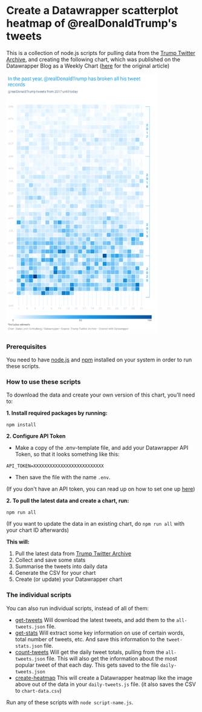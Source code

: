 # Create a Datawrapper scatterplot heatmap of @realDonaldTrump's tweets

This is a collection of node.js scripts for pulling data from the [Trump Twitter Archive](https://trumptwitterarchive.com), and creating the following chart, which was published on the Datawrapper Blog as a Weekly Chart ([here](https://blog.datawrapper.de/weekly-chart-trump-tweet-heatmap/) for the original article)

<img src="./trump-tweet-heatmap.png" alt="Heatmap" width="400"/>

### Prerequisites

You need to have [node.js](https://nodejs.org/en/) and [npm](https://www.npmjs.com/) installed on your system in order to run these scripts.

### How to use these scripts

To download the data and create your own version of this chart, you'll need to:

**1. Install required packages by running:**
```
npm install
```

**2. Configure API Token**

- Make a copy of the .env-template file, and add your Datawrapper API Token, so that it looks something like this:

```
API_TOKEN=XXXXXXXXXXXXXXXXXXXXXXXXXX
```

- Then save the file with the name `.env`.

(If you don't have an API token, you can read up on how to set one up [here](https://developer.datawrapper.de/docs))

**2. To pull the latest data and create a chart, run:**

```
npm run all
```

(If you want to update the data in an existing chart, do `npm run all` with your chart ID afterwards)

**This will:**

1. Pull the latest data from [Trump Twitter Archive](https://trumptwitterarchive.com)
2. Collect and save some stats
3. Summarise the tweets into daily data
3. Generate the CSV for your chart
4. Create (or update) your Datawrapper chart

### The individual scripts

You can also run individual scripts, instead of all of them:

- [get-tweets](https://github.com/datawrapper/snippets/blob/master/2020-10-18-trump-tweet-heatmap/get-tweets.js) Will download the latest tweets, and add them to the `all-tweets.json` file.
- [get-stats](https://github.com/datawrapper/snippets/blob/master/2020-10-18-trump-tweet-heatmap/get-stats.js) Will extract some key information on use of certain words, total number of tweets, etc. And save this information to the `tweet-stats.json` file.
- [count-tweets](https://github.com/datawrapper/snippets/blob/master/2020-10-18-trump-tweet-heatmap/count-tweets.js) Will get the daily tweet totals, pulling from the `all-tweets.json` file. This will also get the information about the most popular tweet of that each day. This gets saved to the file `daily-tweets.json`
- [create-heatmap](https://github.com/datawrapper/snippets/blob/master/2020-10-18-trump-tweet-heatmap/create-heatmap.js) This will create a Datawrapper heatmap like the image above out of the data in your `daily-tweets.js` file. (it also saves the CSV to `chart-data.csv`)

Run any of these scripts with `node script-name.js`.
